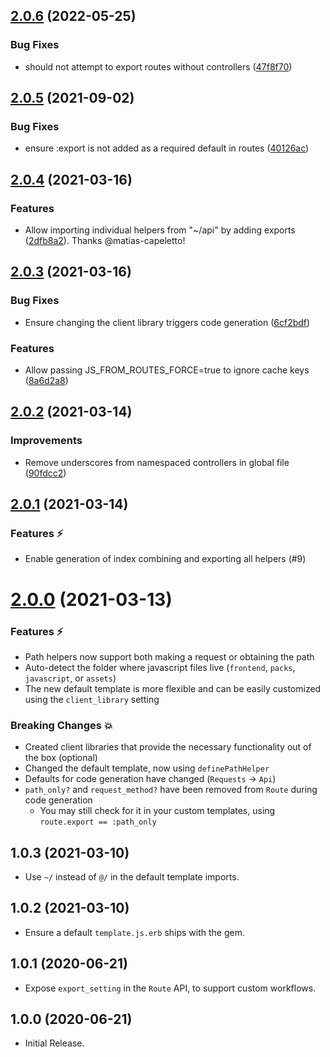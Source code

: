 ## [2.0.6](https://github.com/ElMassimo/js_from_routes/compare/js_from_routes@2.0.5...js_from_routes@2.0.6) (2022-05-25)


### Bug Fixes

* should not attempt to export routes without controllers ([47f8f70](https://github.com/ElMassimo/js_from_routes/commit/47f8f70b0db98baa240470f8b2b891a730499518))



## [2.0.5](https://github.com/ElMassimo/js_from_routes/compare/js_from_routes@2.0.4...js_from_routes@2.0.5) (2021-09-02)


### Bug Fixes

* ensure :export is not added as a required default in routes ([40126ac](https://github.com/ElMassimo/js_from_routes/commit/40126ac27caeee33abef1c7067ba1db88ea03660))



## [2.0.4](https://github.com/ElMassimo/js_from_routes/compare/js_from_routes@2.0.3...js_from_routes@2.0.4) (2021-03-16)

### Features

* Allow importing individual helpers from "~/api" by adding exports ([2dfb8a2](https://github.com/ElMassimo/js_from_routes/commit/2dfb8a27d182376d75f0b037258bc772553e43f3)). Thanks @matias-capeletto!


## [2.0.3](https://github.com/ElMassimo/js_from_routes/compare/js_from_routes@2.0.2...js_from_routes@2.0.3) (2021-03-16)


### Bug Fixes

* Ensure changing the client library triggers code generation ([6cf2bdf](https://github.com/ElMassimo/js_from_routes/commit/6cf2bdf4896dafe0d1e80668551665c46bfcadc6))


### Features

* Allow passing JS_FROM_ROUTES_FORCE=true to ignore cache keys ([8a6d2a8](https://github.com/ElMassimo/js_from_routes/commit/8a6d2a807e0a9926c6b24e1fc9127f917ec0ed5d))



## [2.0.2](https://github.com/ElMassimo/js_from_routes/compare/js_from_routes@2.0.1...js_from_routes@2.0.2) (2021-03-14)

### Improvements

- Remove underscores from namespaced controllers in global file ([90fdcc2](https://github.com/ElMassimo/js_from_routes/commit/90fdcc2))

## [2.0.1](https://github.com/ElMassimo/js_from_routes/compare/js_from_routes@2.0.0...js_from_routes@2.0.1) (2021-03-14)

### Features ⚡️

- Enable generation of index combining and exporting all helpers (#9)

# [2.0.0](https://github.com/ElMassimo/js_from_routes/compare/v1.0.3...js_from_routes@2.0.0) (2021-03-13)

### Features ⚡️

- Path helpers now support both making a request or obtaining the path
- Auto-detect the folder where javascript files live (`frontend`, `packs`, `javascript`, or `assets`)
- The new default template is more flexible and can be easily customized using the `client_library` setting

### Breaking Changes 💥

- Created client libraries that provide the necessary functionality out of the box (optional)
- Changed the default template, now using `definePathHelper`
- Defaults for code generation have changed (`Requests` → `Api`)
- `path_only?` and `request_method?` have been removed from `Route` during code generation
  - You may still check for it in your custom templates, using `route.export == :path_only`

## 1.0.3 (2021-03-10) ##

*   Use `~/` instead of `@/` in the default template imports.


## 1.0.2 (2021-03-10) ##

*   Ensure a default `template.js.erb` ships with the gem.


## 1.0.1 (2020-06-21) ##

*   Expose `export_setting` in the `Route` API, to support custom workflows.


## 1.0.0 (2020-06-21) ##

*   Initial Release.
